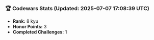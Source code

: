 ### 🏆 Codewars Stats (Updated: 2025-07-07 17:08:39 UTC)

- **Rank:** 8 kyu
- **Honor Points:** 3
- **Completed Challenges:** 1
